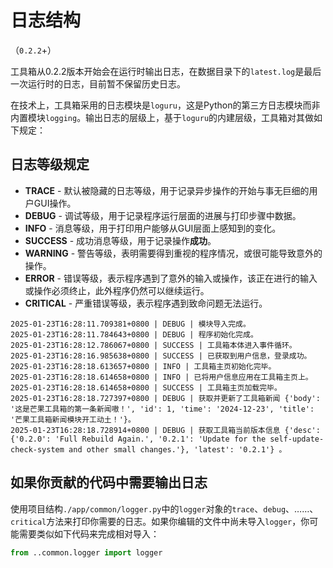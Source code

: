 # 日志结构

（`0.2.2`+）

工具箱从0.2.2版本开始会在运行时输出日志，在数据目录下的`latest.log`是最后一次运行时的日志，目前暂不保留历史日志。

在技术上，工具箱采用的日志模块是`loguru`，这是Python的第三方日志模块而非内置模块`logging`。输出日志的层级上，基于`loguru`的内建层级，工具箱对其做如下规定：

## 日志等级规定

* **TRACE** - 默认被隐藏的日志等级，用于记录异步操作的开始与事无巨细的用户GUI操作。
* **DEBUG** - 调试等级，用于记录程序运行层面的进展与打印步骤中数据。
* **INFO** - 消息等级，用于打印用户能够从GUI层面上感知到的变化。
* **SUCCESS** - 成功消息等级，用于记录操作**成功**。
* **WARNING** - 警告等级，表明需要得到重视的程序情况，或很可能导致意外的操作。
* **ERROR** - 错误等级，表示程序遇到了意外的输入或操作，该正在进行的输入或操作必须终止，此外程序仍然可以继续运行。
* **CRITICAL** - 严重错误等级，表示程序遇到致命问题无法运行。

```
2025-01-23T16:28:11.709381+0800 | DEBUG | 模块导入完成。
2025-01-23T16:28:11.784643+0800 | DEBUG | 程序初始化完成。
2025-01-23T16:28:12.786067+0800 | SUCCESS | 工具箱本体进入事件循环。
2025-01-23T16:28:16.985638+0800 | SUCCESS | 已获取到用户信息，登录成功。
2025-01-23T16:28:18.613657+0800 | INFO | 工具箱主页初始化完毕。
2025-01-23T16:28:18.614658+0800 | INFO | 已将用户信息应用在工具箱主页上。
2025-01-23T16:28:18.614658+0800 | SUCCESS | 工具箱主页加载完毕。
2025-01-23T16:28:18.727397+0800 | DEBUG | 获取并更新了工具箱新闻 {'body': '这是芒果工具箱的第一条新闻嗷！', 'id': 1, 'time': '2024-12-23', 'title': '芒果工具箱新闻模块开工动土！'}。
2025-01-23T16:28:18.728914+0800 | DEBUG | 获取工具箱当前版本信息 {'desc': {'0.2.0': 'Full Rebuild Again.', '0.2.1': 'Update for the self-update-check-system and other small changes.'}, 'latest': '0.2.1'} 。
```

## 如果你贡献的代码中需要输出日志

使用项目结构`./app/common/logger.py`中的`logger`对象的`trace`、`debug`、……、`critical`方法来打印你需要的日志。如果你编辑的文件中尚未导入`logger`，你可能需要类似如下代码来完成相对导入：

```python [导入logger]
from ..common.logger import logger
```

